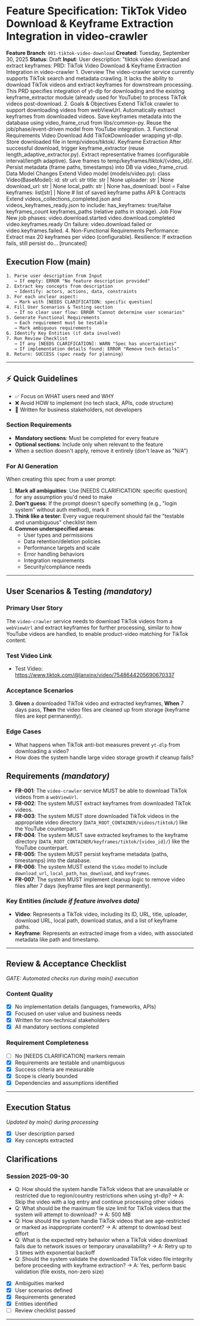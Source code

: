 # Feature Specification: TikTok Video Download & Keyframe Extraction Integration in video-crawler

**Feature Branch**: `001-tiktok-video-download`
**Created**: Tuesday, September 30, 2025
**Status**: Draft
**Input**: User description: "tiktok video download and extract keyframes: PRD: TikTok Video Download & Keyframe Extraction Integration in video-crawler 1. Overview The video-crawler service currently supports TikTok search and metadata crawling. It lacks the ability to download TikTok videos and extract keyframes for downstream processing. This PRD specifies integration of yt-dlp for downloading and the existing keyframe_extractor module (already used for YouTube) to process TikTok videos post-download. 2. Goals & Objectives Extend TikTok crawler to support downloading videos from webViewUrl. Automatically extract keyframes from downloaded videos. Save keyframes metadata into the database using video_frame_crud from libs/common-py. Reuse the job/phase/event-driven model from YouTube integration. 3. Functional Requirements Video Download Add TikTokDownloader wrapping yt-dlp.  Store downloaded file in temp/videos/tiktok/. Keyframe Extraction After successful download, trigger keyframe_extractor (reuse length_adaptive_extractor.py). Extract representative frames (configurable interval/length adaptive). Save frames to temp/keyframes/tiktok/{video_id}/. Persist metadata (frame paths, timestamps) into DB via video_frame_crud. Data Model Changes Extend Video model (models/video.py): class Video(BaseModel): id: str url: str title: str | None uploader: str | None download_url: str | None local_path: str | None has_download: bool = False keyframes: list[str] | None # list of saved keyframe paths API & Contracts Extend videos_collections_completed.json and videos_keyframes_ready.json to include: has_keyframes: true/false keyframes_count keyframes_paths (relative paths in storage). Job Flow New job phases: video.download.started video.download.completed video.keyframes.ready On failure: video.download.failed or video.keyframes.failed. 4. Non-Functional Requirements Performance: Extract max 20 keyframes per video (configurable). Resilience: If extraction fails, still persist do... [truncated]

## Execution Flow (main)
```
1. Parse user description from Input
   → If empty: ERROR "No feature description provided"
2. Extract key concepts from description
   → Identify: actors, actions, data, constraints
3. For each unclear aspect:
   → Mark with [NEEDS CLARIFICATION: specific question]
4. Fill User Scenarios & Testing section
   → If no clear user flow: ERROR "Cannot determine user scenarios"
5. Generate Functional Requirements
   → Each requirement must be testable
   → Mark ambiguous requirements
6. Identify Key Entities (if data involved)
7. Run Review Checklist
   → If any [NEEDS CLARIFICATION]: WARN "Spec has uncertainties"
   → If implementation details found: ERROR "Remove tech details"
8. Return: SUCCESS (spec ready for planning)
```

---

## ⚡ Quick Guidelines
- ✅ Focus on WHAT users need and WHY
- ❌ Avoid HOW to implement (no tech stack, APIs, code structure)
- 👥 Written for business stakeholders, not developers

### Section Requirements
- **Mandatory sections**: Must be completed for every feature
- **Optional sections**: Include only when relevant to the feature
- When a section doesn't apply, remove it entirely (don't leave as "N/A")

### For AI Generation
When creating this spec from a user prompt:
1. **Mark all ambiguities**: Use [NEEDS CLARIFICATION: specific question] for any assumption you'd need to make
2. **Don't guess**: If the prompt doesn't specify something (e.g., "login system" without auth method), mark it
3. **Think like a tester**: Every vague requirement should fail the "testable and unambiguous" checklist item
4. **Common underspecified areas**:
   - User types and permissions
   - Data retention/deletion policies  
   - Performance targets and scale
   - Error handling behaviors
   - Integration requirements
   - Security/compliance needs

---

## User Scenarios & Testing *(mandatory)*

### Primary User Story
The `video-crawler` service needs to download TikTok videos from a `webViewUrl` and extract keyframes for further processing, similar to how YouTube videos are handled, to enable product-video matching for TikTok content.

### Test Video Link
- Test Video: https://www.tiktok.com/@lanxinx/video/7548644205690670337

### Acceptance Scenarios


3. **Given** a downloaded TikTok video and extracted keyframes, **When** 7 days pass, **Then** the video files are cleaned up from storage (keyframe files are kept permanently).

### Edge Cases
- What happens when TikTok anti-bot measures prevent `yt-dlp` from downloading a video?
- How does the system handle large video storage growth if cleanup fails?

## Requirements *(mandatory)*

- **FR-001**: The `video-crawler` service MUST be able to download TikTok videos from a `webViewUrl`.
- **FR-002**: The system MUST extract keyframes from downloaded TikTok videos.
- **FR-003**: The system MUST store downloaded TikTok videos in the appropriate video directory (`DATA_ROOT_CONTAINER/videos/tiktok/`) like the YouTube counterpart.
- **FR-004**: The system MUST save extracted keyframes to the keyframe directory (`DATA_ROOT_CONTAINER/keyframes/tiktok/{video_id}/`) like the YouTube counterpart.
- **FR-005**: The system MUST persist keyframe metadata (paths, timestamps) into the database.
- **FR-006**: The system MUST extend the `Video` model to include `download_url`, `local_path`, `has_download`, and `keyframes`.
- **FR-007**: The system MUST implement cleanup logic to remove video files after 7 days (keyframe files are kept permanently).


### Key Entities *(include if feature involves data)*
- **Video**: Represents a TikTok video, including its ID, URL, title, uploader, download URL, local path, download status, and a list of keyframe paths.
- **Keyframe**: Represents an extracted image from a video, with associated metadata like path and timestamp.

---

## Review & Acceptance Checklist
*GATE: Automated checks run during main() execution*

### Content Quality
- [x] No implementation details (languages, frameworks, APIs)
- [x] Focused on user value and business needs
- [x] Written for non-technical stakeholders
- [x] All mandatory sections completed

### Requirement Completeness
- [ ] No [NEEDS CLARIFICATION] markers remain
- [x] Requirements are testable and unambiguous  
- [x] Success criteria are measurable
- [x] Scope is clearly bounded
- [x] Dependencies and assumptions identified

---

## Execution Status
*Updated by main() during processing*

- [x] User description parsed
- [x] Key concepts extracted
## Clarifications

### Session 2025-09-30

- Q: How should the system handle TikTok videos that are unavailable or restricted due to region/country restrictions when using yt-dlp? → A: Skip the video with a log entry and continue processing other videos
- Q: What should be the maximum file size limit for TikTok videos that the system will attempt to download? → A: 500 MB
- Q: How should the system handle TikTok videos that are age-restricted or marked as inappropriate content? → A: attempt to download best effort
- Q: What is the expected retry behavior when a TikTok video download fails due to network issues or temporary unavailability? → A: Retry up to 3 times with exponential backoff
- Q: Should the system validate the downloaded TikTok video file integrity before proceeding with keyframe extraction? → A: Yes, perform basic validation (file exists, non-zero size)

- [x] Ambiguities marked
- [x] User scenarios defined
- [x] Requirements generated
- [x] Entities identified
- [ ] Review checklist passed

---